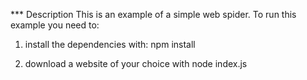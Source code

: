 *** Description
This is an example of a simple web spider.
To run this example you need to:

1. install the dependencies with:
     npm install

2. download a website of your choice with
     node index.js <url of the website to download>